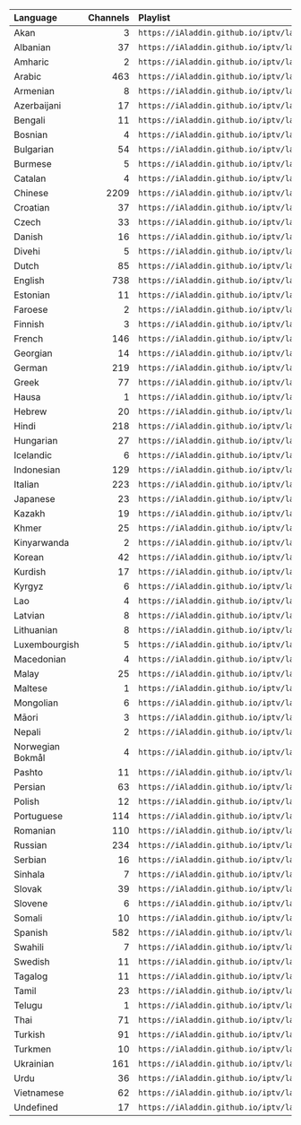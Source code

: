 <table>
	<thead>
		<tr><th align="left">Language</th><th align="right">Channels</th><th align="left">Playlist</th></tr>
	</thead>
	<tbody>
		<tr><td align="left">Akan</td><td align="right">3</td><td align="left"><code>https://iAladdin.github.io/iptv/languages/ak.m3u</code></td></tr>
		<tr><td align="left">Albanian</td><td align="right">37</td><td align="left"><code>https://iAladdin.github.io/iptv/languages/sq.m3u</code></td></tr>
		<tr><td align="left">Amharic</td><td align="right">2</td><td align="left"><code>https://iAladdin.github.io/iptv/languages/am.m3u</code></td></tr>
		<tr><td align="left">Arabic</td><td align="right">463</td><td align="left"><code>https://iAladdin.github.io/iptv/languages/ar.m3u</code></td></tr>
		<tr><td align="left">Armenian</td><td align="right">8</td><td align="left"><code>https://iAladdin.github.io/iptv/languages/hy.m3u</code></td></tr>
		<tr><td align="left">Azerbaijani</td><td align="right">17</td><td align="left"><code>https://iAladdin.github.io/iptv/languages/az.m3u</code></td></tr>
		<tr><td align="left">Bengali</td><td align="right">11</td><td align="left"><code>https://iAladdin.github.io/iptv/languages/bn.m3u</code></td></tr>
		<tr><td align="left">Bosnian</td><td align="right">4</td><td align="left"><code>https://iAladdin.github.io/iptv/languages/bs.m3u</code></td></tr>
		<tr><td align="left">Bulgarian</td><td align="right">54</td><td align="left"><code>https://iAladdin.github.io/iptv/languages/bg.m3u</code></td></tr>
		<tr><td align="left">Burmese</td><td align="right">5</td><td align="left"><code>https://iAladdin.github.io/iptv/languages/my.m3u</code></td></tr>
		<tr><td align="left">Catalan</td><td align="right">4</td><td align="left"><code>https://iAladdin.github.io/iptv/languages/ca.m3u</code></td></tr>
		<tr><td align="left">Chinese</td><td align="right">2209</td><td align="left"><code>https://iAladdin.github.io/iptv/languages/zh.m3u</code></td></tr>
		<tr><td align="left">Croatian</td><td align="right">37</td><td align="left"><code>https://iAladdin.github.io/iptv/languages/hr.m3u</code></td></tr>
		<tr><td align="left">Czech</td><td align="right">33</td><td align="left"><code>https://iAladdin.github.io/iptv/languages/cs.m3u</code></td></tr>
		<tr><td align="left">Danish</td><td align="right">16</td><td align="left"><code>https://iAladdin.github.io/iptv/languages/da.m3u</code></td></tr>
		<tr><td align="left">Divehi</td><td align="right">5</td><td align="left"><code>https://iAladdin.github.io/iptv/languages/dv.m3u</code></td></tr>
		<tr><td align="left">Dutch</td><td align="right">85</td><td align="left"><code>https://iAladdin.github.io/iptv/languages/nl.m3u</code></td></tr>
		<tr><td align="left">English</td><td align="right">738</td><td align="left"><code>https://iAladdin.github.io/iptv/languages/en.m3u</code></td></tr>
		<tr><td align="left">Estonian</td><td align="right">11</td><td align="left"><code>https://iAladdin.github.io/iptv/languages/et.m3u</code></td></tr>
		<tr><td align="left">Faroese</td><td align="right">2</td><td align="left"><code>https://iAladdin.github.io/iptv/languages/fo.m3u</code></td></tr>
		<tr><td align="left">Finnish</td><td align="right">3</td><td align="left"><code>https://iAladdin.github.io/iptv/languages/fi.m3u</code></td></tr>
		<tr><td align="left">French</td><td align="right">146</td><td align="left"><code>https://iAladdin.github.io/iptv/languages/fr.m3u</code></td></tr>
		<tr><td align="left">Georgian</td><td align="right">14</td><td align="left"><code>https://iAladdin.github.io/iptv/languages/ka.m3u</code></td></tr>
		<tr><td align="left">German</td><td align="right">219</td><td align="left"><code>https://iAladdin.github.io/iptv/languages/de.m3u</code></td></tr>
		<tr><td align="left">Greek</td><td align="right">77</td><td align="left"><code>https://iAladdin.github.io/iptv/languages/el.m3u</code></td></tr>
		<tr><td align="left">Hausa</td><td align="right">1</td><td align="left"><code>https://iAladdin.github.io/iptv/languages/ha.m3u</code></td></tr>
		<tr><td align="left">Hebrew</td><td align="right">20</td><td align="left"><code>https://iAladdin.github.io/iptv/languages/he.m3u</code></td></tr>
		<tr><td align="left">Hindi</td><td align="right">218</td><td align="left"><code>https://iAladdin.github.io/iptv/languages/hi.m3u</code></td></tr>
		<tr><td align="left">Hungarian</td><td align="right">27</td><td align="left"><code>https://iAladdin.github.io/iptv/languages/hu.m3u</code></td></tr>
		<tr><td align="left">Icelandic</td><td align="right">6</td><td align="left"><code>https://iAladdin.github.io/iptv/languages/is.m3u</code></td></tr>
		<tr><td align="left">Indonesian</td><td align="right">129</td><td align="left"><code>https://iAladdin.github.io/iptv/languages/id.m3u</code></td></tr>
		<tr><td align="left">Italian</td><td align="right">223</td><td align="left"><code>https://iAladdin.github.io/iptv/languages/it.m3u</code></td></tr>
		<tr><td align="left">Japanese</td><td align="right">23</td><td align="left"><code>https://iAladdin.github.io/iptv/languages/ja.m3u</code></td></tr>
		<tr><td align="left">Kazakh</td><td align="right">19</td><td align="left"><code>https://iAladdin.github.io/iptv/languages/kk.m3u</code></td></tr>
		<tr><td align="left">Khmer</td><td align="right">25</td><td align="left"><code>https://iAladdin.github.io/iptv/languages/km.m3u</code></td></tr>
		<tr><td align="left">Kinyarwanda</td><td align="right">2</td><td align="left"><code>https://iAladdin.github.io/iptv/languages/rw.m3u</code></td></tr>
		<tr><td align="left">Korean</td><td align="right">42</td><td align="left"><code>https://iAladdin.github.io/iptv/languages/ko.m3u</code></td></tr>
		<tr><td align="left">Kurdish</td><td align="right">17</td><td align="left"><code>https://iAladdin.github.io/iptv/languages/ku.m3u</code></td></tr>
		<tr><td align="left">Kyrgyz</td><td align="right">6</td><td align="left"><code>https://iAladdin.github.io/iptv/languages/ky.m3u</code></td></tr>
		<tr><td align="left">Lao</td><td align="right">4</td><td align="left"><code>https://iAladdin.github.io/iptv/languages/lo.m3u</code></td></tr>
		<tr><td align="left">Latvian</td><td align="right">8</td><td align="left"><code>https://iAladdin.github.io/iptv/languages/lv.m3u</code></td></tr>
		<tr><td align="left">Lithuanian</td><td align="right">8</td><td align="left"><code>https://iAladdin.github.io/iptv/languages/lt.m3u</code></td></tr>
		<tr><td align="left">Luxembourgish</td><td align="right">5</td><td align="left"><code>https://iAladdin.github.io/iptv/languages/lb.m3u</code></td></tr>
		<tr><td align="left">Macedonian</td><td align="right">4</td><td align="left"><code>https://iAladdin.github.io/iptv/languages/mk.m3u</code></td></tr>
		<tr><td align="left">Malay</td><td align="right">25</td><td align="left"><code>https://iAladdin.github.io/iptv/languages/ms.m3u</code></td></tr>
		<tr><td align="left">Maltese</td><td align="right">1</td><td align="left"><code>https://iAladdin.github.io/iptv/languages/mt.m3u</code></td></tr>
		<tr><td align="left">Mongolian</td><td align="right">6</td><td align="left"><code>https://iAladdin.github.io/iptv/languages/mn.m3u</code></td></tr>
		<tr><td align="left">Māori</td><td align="right">3</td><td align="left"><code>https://iAladdin.github.io/iptv/languages/mi.m3u</code></td></tr>
		<tr><td align="left">Nepali</td><td align="right">2</td><td align="left"><code>https://iAladdin.github.io/iptv/languages/ne.m3u</code></td></tr>
		<tr><td align="left">Norwegian Bokmål</td><td align="right">4</td><td align="left"><code>https://iAladdin.github.io/iptv/languages/nb.m3u</code></td></tr>
		<tr><td align="left">Pashto</td><td align="right">11</td><td align="left"><code>https://iAladdin.github.io/iptv/languages/ps.m3u</code></td></tr>
		<tr><td align="left">Persian</td><td align="right">63</td><td align="left"><code>https://iAladdin.github.io/iptv/languages/fa.m3u</code></td></tr>
		<tr><td align="left">Polish</td><td align="right">12</td><td align="left"><code>https://iAladdin.github.io/iptv/languages/pl.m3u</code></td></tr>
		<tr><td align="left">Portuguese</td><td align="right">114</td><td align="left"><code>https://iAladdin.github.io/iptv/languages/pt.m3u</code></td></tr>
		<tr><td align="left">Romanian</td><td align="right">110</td><td align="left"><code>https://iAladdin.github.io/iptv/languages/ro.m3u</code></td></tr>
		<tr><td align="left">Russian</td><td align="right">234</td><td align="left"><code>https://iAladdin.github.io/iptv/languages/ru.m3u</code></td></tr>
		<tr><td align="left">Serbian</td><td align="right">16</td><td align="left"><code>https://iAladdin.github.io/iptv/languages/sr.m3u</code></td></tr>
		<tr><td align="left">Sinhala</td><td align="right">7</td><td align="left"><code>https://iAladdin.github.io/iptv/languages/si.m3u</code></td></tr>
		<tr><td align="left">Slovak</td><td align="right">39</td><td align="left"><code>https://iAladdin.github.io/iptv/languages/sk.m3u</code></td></tr>
		<tr><td align="left">Slovene</td><td align="right">6</td><td align="left"><code>https://iAladdin.github.io/iptv/languages/sl.m3u</code></td></tr>
		<tr><td align="left">Somali</td><td align="right">10</td><td align="left"><code>https://iAladdin.github.io/iptv/languages/so.m3u</code></td></tr>
		<tr><td align="left">Spanish</td><td align="right">582</td><td align="left"><code>https://iAladdin.github.io/iptv/languages/es.m3u</code></td></tr>
		<tr><td align="left">Swahili</td><td align="right">7</td><td align="left"><code>https://iAladdin.github.io/iptv/languages/sw.m3u</code></td></tr>
		<tr><td align="left">Swedish</td><td align="right">11</td><td align="left"><code>https://iAladdin.github.io/iptv/languages/sv.m3u</code></td></tr>
		<tr><td align="left">Tagalog</td><td align="right">11</td><td align="left"><code>https://iAladdin.github.io/iptv/languages/tl.m3u</code></td></tr>
		<tr><td align="left">Tamil</td><td align="right">23</td><td align="left"><code>https://iAladdin.github.io/iptv/languages/ta.m3u</code></td></tr>
		<tr><td align="left">Telugu</td><td align="right">1</td><td align="left"><code>https://iAladdin.github.io/iptv/languages/te.m3u</code></td></tr>
		<tr><td align="left">Thai</td><td align="right">71</td><td align="left"><code>https://iAladdin.github.io/iptv/languages/th.m3u</code></td></tr>
		<tr><td align="left">Turkish</td><td align="right">91</td><td align="left"><code>https://iAladdin.github.io/iptv/languages/tr.m3u</code></td></tr>
		<tr><td align="left">Turkmen</td><td align="right">10</td><td align="left"><code>https://iAladdin.github.io/iptv/languages/tk.m3u</code></td></tr>
		<tr><td align="left">Ukrainian</td><td align="right">161</td><td align="left"><code>https://iAladdin.github.io/iptv/languages/uk.m3u</code></td></tr>
		<tr><td align="left">Urdu</td><td align="right">36</td><td align="left"><code>https://iAladdin.github.io/iptv/languages/ur.m3u</code></td></tr>
		<tr><td align="left">Vietnamese</td><td align="right">62</td><td align="left"><code>https://iAladdin.github.io/iptv/languages/vi.m3u</code></td></tr>
		<tr><td align="left">Undefined</td><td align="right">17</td><td align="left"><code>https://iAladdin.github.io/iptv/languages/undefined.m3u</code></td></tr>
	</tbody>
</table>